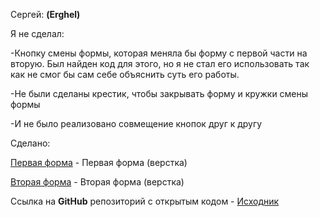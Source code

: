 Сергей: **(Erghel)** 

Я не сделал: 

-Кнопку смены формы, которая меняла бы форму с первой части на вторую. Был найден код для этого, но я не стал его использовать так как не смог бы сам себе объяснить суть его работы.

-Не были сделаны крестик, чтобы закрывать форму и кружки смены формы 

-И не было реализовано совмещение кнопок друг к другу 

Сделано: 

[Первая форма](https://discreteawfulatom.erghel.repl.co/) - Первая форма (верстка) 

[Вторая форма](https://stingyzestyalgorithm.erghel.repl.co/) - Вторая форма (верстка) 

Ссылка на **GitHub** репозиторий с открытым кодом - [Исходник](https://github.com/Erghel/DreamTeamTask)
